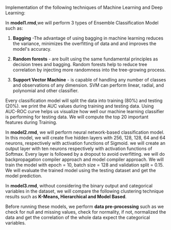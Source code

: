 Implementation of the following techniques of Machine Learning and Deep Learning:

In **model1.rmd**,we will perform 3 types of Ensemble Classification Model such as:

1. **Bagging** -The advantage of using bagging in machine learning  reduces the variance, minimizes the overfitting of data and and improves the model's accuracy.

2. **Random forests** - are built using the same fundamental principles as decision trees and bagging. Random forests help to reduce tree correlation by injecting more randomness into the tree-growing process. 

3. **Support Vector Machine** - is capable of handling any number of classes and observations of any dimension. SVM can perform linear, radial, and polynomial and other classifier.

Every classification model will split the data into training (80%) and testing (20%). we print the AUC values during training and testing data. Using AUC-ROC curve helps us visualize how well our machine learning classifier is performing for testing data. We will compute the top 20 important features during Training.

In **model2.rmd**, we will perform neural network-based classification model. In this model, we will create five hidden layers with 256, 128, 128, 64 and 64 neurons, respectively
with activation functions of Sigmoid. we will create an output layer with ten neurons respectively with activation functions
of Softmax. Every layer is followed by a dropout to avoid overfitting. we will do backpropagation compiler approach and model compiler approach. We will train the model with epoch = 10, batch size = 128 and validation split = 0.15. We will evaluate the trained model using the testing dataset and get the model prediction.

In **model3.rmd**, without considering the binary output and categorical variables in the dataset, we will compare the following clustering technique results such as **K-Means, Hierarchical and Model Based**.

Before running these models, we perform **data pre-processing** such as we check for null and missing values, check for normality, if not, normalized the data and get the correlation of the whole data expect the categorical variables.


